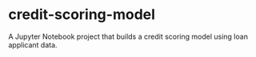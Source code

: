 # credit-scoring-model
A Jupyter Notebook project that builds a credit scoring model using loan applicant data.
